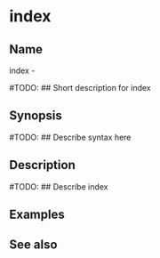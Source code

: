 

# index


## Name
index - 

#TODO: ## Short description for index

## Synopsis
#TODO: ## Describe syntax here

## Description
#TODO: ## Describe index

## Examples

## See also

